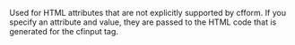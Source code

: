Used for HTML attributes that are not explicitly supported by cfform. If you specify an
		attribute and value, they are passed to the HTML code that is generated for the cfinput tag.